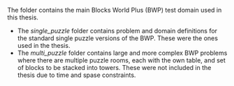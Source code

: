 The folder contains the main Blocks World Plus (BWP) test domain used in this thesis.

- The *single_puzzle* folder contains problem and domain definitions for the standard single puzzle versions of the BWP. These were the ones used in the thesis.
- The *multi_puzzle* folder contains large and more complex BWP problems where there are multiple puzzle rooms, each with the own table, and set of blocks to be stacked into towers. These were not included in the thesis due to time and spase constraints.